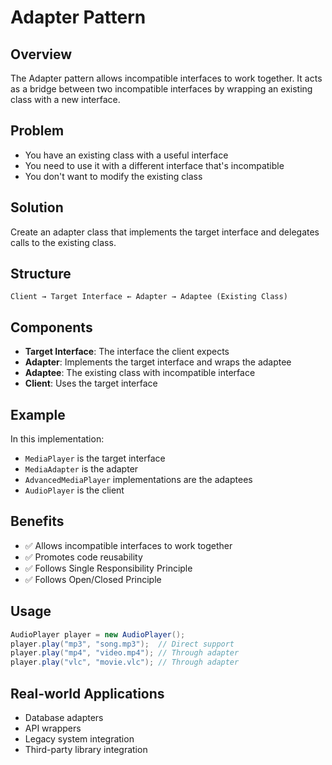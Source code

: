 # Adapter Pattern

## Overview
The Adapter pattern allows incompatible interfaces to work together. It acts as a bridge between two incompatible interfaces by wrapping an existing class with a new interface.

## Problem
- You have an existing class with a useful interface
- You need to use it with a different interface that's incompatible
- You don't want to modify the existing class

## Solution
Create an adapter class that implements the target interface and delegates calls to the existing class.

## Structure
```
Client → Target Interface ← Adapter → Adaptee (Existing Class)
```

## Components
- **Target Interface**: The interface the client expects
- **Adapter**: Implements the target interface and wraps the adaptee
- **Adaptee**: The existing class with incompatible interface
- **Client**: Uses the target interface

## Example
In this implementation:
- `MediaPlayer` is the target interface
- `MediaAdapter` is the adapter
- `AdvancedMediaPlayer` implementations are the adaptees
- `AudioPlayer` is the client

## Benefits
- ✅ Allows incompatible interfaces to work together
- ✅ Promotes code reusability
- ✅ Follows Single Responsibility Principle
- ✅ Follows Open/Closed Principle

## Usage
```java
AudioPlayer player = new AudioPlayer();
player.play("mp3", "song.mp3");  // Direct support
player.play("mp4", "video.mp4"); // Through adapter
player.play("vlc", "movie.vlc"); // Through adapter
```

## Real-world Applications
- Database adapters
- API wrappers
- Legacy system integration
- Third-party library integration 